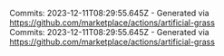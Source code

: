 Commits: 2023-12-11T08:29:55.645Z - Generated via https://github.com/marketplace/actions/artificial-grass
<br>
Commits: 2023-12-11T08:29:55.645Z - Generated via https://github.com/marketplace/actions/artificial-grass
<br>

